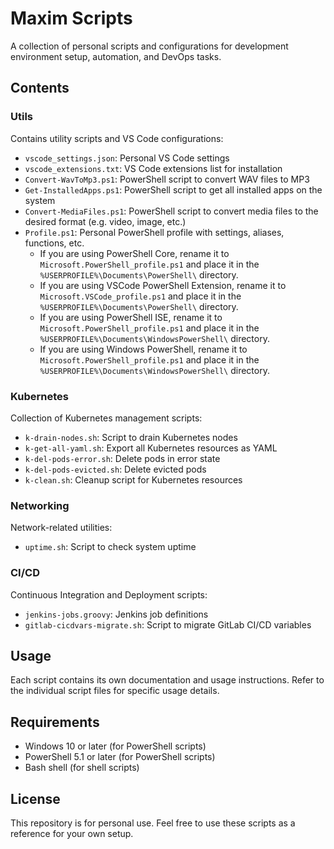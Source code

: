 # Maxim Scripts

A collection of personal scripts and configurations for development environment setup, automation, and DevOps tasks.

## Contents

### Utils
Contains utility scripts and VS Code configurations:
- `vscode_settings.json`: Personal VS Code settings
- `vscode_extensions.txt`: VS Code extensions list for installation
- `Convert-WavToMp3.ps1`: PowerShell script to convert WAV files to MP3
- `Get-InstalledApps.ps1`: PowerShell script to get all installed apps on the system
- `Convert-MediaFiles.ps1`: PowerShell script to convert media files to the desired format (e.g. video, image, etc.)
- `Profile.ps1`: Personal PowerShell profile with settings, aliases, functions, etc.
  - If you are using PowerShell Core, rename it to `Microsoft.PowerShell_profile.ps1` and place it in the `%USERPROFILE%\Documents\PowerShell\` directory.
  - If you are using VSCode PowerShell Extension, rename it to `Microsoft.VSCode_profile.ps1` and place it in the `%USERPROFILE%\Documents\PowerShell\` directory.
  - If you are using PowerShell ISE, rename it to `Microsoft.PowerShell_profile.ps1` and place it in the `%USERPROFILE%\Documents\WindowsPowerShell\` directory.
  - If you are using Windows PowerShell, rename it to `Microsoft.PowerShell_profile.ps1` and place it in the `%USERPROFILE%\Documents\WindowsPowerShell\` directory.

### Kubernetes
Collection of Kubernetes management scripts:
- `k-drain-nodes.sh`: Script to drain Kubernetes nodes
- `k-get-all-yaml.sh`: Export all Kubernetes resources as YAML
- `k-del-pods-error.sh`: Delete pods in error state
- `k-del-pods-evicted.sh`: Delete evicted pods
- `k-clean.sh`: Cleanup script for Kubernetes resources

### Networking
Network-related utilities:
- `uptime.sh`: Script to check system uptime

### CI/CD
Continuous Integration and Deployment scripts:
- `jenkins-jobs.groovy`: Jenkins job definitions
- `gitlab-cicdvars-migrate.sh`: Script to migrate GitLab CI/CD variables

## Usage
Each script contains its own documentation and usage instructions. Refer to the individual script files for specific usage details.

## Requirements
- Windows 10 or later (for PowerShell scripts)
- PowerShell 5.1 or later (for PowerShell scripts)
- Bash shell (for shell scripts)

## License
This repository is for personal use. Feel free to use these scripts as a reference for your own setup.
